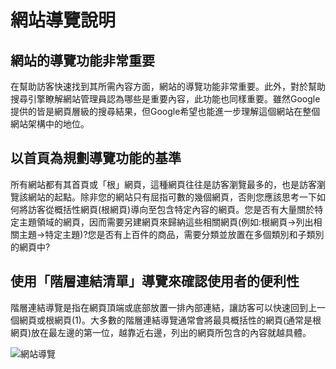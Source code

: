 # 網站導覽說明

## 網站的導覽功能非常重要

在幫助訪客快速找到其所需內容方面，網站的導覽功能非常重要。此外，對於幫助搜尋引擎瞭解網站管理員認為哪些是重要內容，此功能也同樣重要。雖然Google提供的皆是網頁層級的搜尋結果，但Google希望也能進一步理解這個網站在整個網站架構中的地位。

## 以首頁為規劃導覽功能的基準

所有網站都有其首頁或「根」網頁，這種網頁往往是訪客瀏覽最多的，也是訪客瀏覽該網站的起點。除非您的網站只有屈指可數的幾個網頁，否則您應該思考一下如何將訪客從概括性網頁(根網頁)導向至包含特定內容的網頁。您是否有大量關於特定主題領域的網頁，因而需要另建網頁來歸納這些相關網頁(例如:根網頁->列出相關主題->特定主題)?您是否有上百件的商品，需要分類並放置在多個類別和子類別的網頁中?

## 使用「階層連結清單」導覽來確認使用者的便利性

階層連結導覽是指在網頁頂端或底部放置一排內部連結，讓訪客可以快速回到上一個網頁或根網頁(1)。大多數的階層連結導覽通常會將最具概括性的網頁(通常是根網頁)放在最左邊的第一位，越靠近右邊，列出的網頁所包含的內容就越具體。

![網站導覽](http://i.imgur.com/tFesuMU.png)
